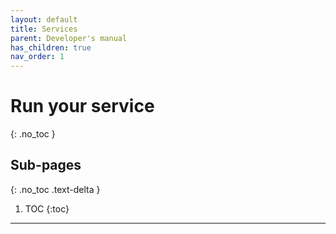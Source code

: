 ```yaml
---
layout: default
title: Services
parent: Developer's manual
has_children: true
nav_order: 1
---
```


# Run your service
{: .no_toc }


## Sub-pages
{: .no_toc .text-delta }

1. TOC
{:toc}

---
